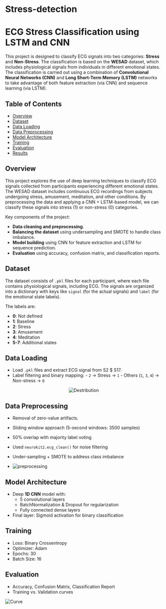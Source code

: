 # Stress-detection

# ECG Stress Classification using LSTM and CNN

This project is designed to classify ECG signals into two categories: **Stress** and **Non-Stress**. The classification is based on the **WESAD** dataset, which includes physiological signals from individuals in different emotional states. The classification is carried out using a combination of **Convolutional Neural Networks (CNN)** and **Long Short-Term Memory (LSTM)** networks to take advantage of both feature extraction (via CNN) and sequence learning (via LSTM).

## Table of Contents
- [Overview](#overview)
- [Dataset](#dataset)
- [Data Loading](#data-loading)
- [Data Preprocessing](#data-preprocessing)
- [Model Architecture](#model-architecture)
- [Training](#training)
- [Evaluation](#Evaluation)
- [Results](#results)


## Overview

This project explores the use of deep learning techniques to classify ECG signals collected from participants experiencing different emotional states. The WESAD dataset includes continuous ECG recordings from subjects undergoing stress, amusement, meditation, and other conditions. By preprocessing the data and applying a CNN + LSTM-based model, we can classify these signals into stress (1) or non-stress (0) categories.

Key components of the project:
- **Data cleaning and preprocessing**.
- **Balancing the dataset** using undersampling and SMOTE to handle class imbalance.
- **Model building** using CNN for feature extraction and LSTM for sequence prediction.
- **Evaluation** using accuracy, confusion matrix, and classification reports.


## Dataset 
The dataset consists of `.pkl` files for each participant, where each file contains physiological signals, including ECG. The signals are organized into a dictionary with keys like `signal` (for the actual signals) and `label` (for the emotional state labels). 

The labels are:
- **0**: Not defined
- **1**: Baseline
- **2**: Stress
- **3**: Amusement
- **4**: Meditation
- **5-7**: Additional states

## Data Loading
   - Load `.pkl` files and extract ECG signal from S2 $ S17.
   -  Label filtering and binary mapping:
     - `2` → Stress → `1`
     - Others (`1`, `3`, `4`) → Non-stress → `0`
      
 <p align="center">
   <img src= "https://github.com/user-attachments/assets/a94d62e6-31db-4002-b456-51f76afd00de" alt="Destribution">
 </p>
 
## Data Preprocessing
   - Removal of zero-value artifacts.
   - Sliding window approach (5-second windows: 3500 samples)
   - 50% overlap with majority label voting
   - Used `neurokit2.ecg_clean()` for noise filtering
   - Under-sampling + SMOTE to address class imbalance
     
   -  ![preprocessing](https://github.com/user-attachments/assets/0449d3d2-6be6-4df9-9cb1-e938f1fff1b0)

## Model Architecture
   - Deep **1D CNN** model with:
     - 5 convolutional layers
     - BatchNormalization & Dropout for regularization
     - Fully connected dense layers
   - Final layer: Sigmoid activation for binary classification

## Training
   - Loss: Binary Crossentropy
   - Optimizer: Adam
   - Epochs: 30
   - Batch Size: 16

## Evaluation
   - Accuracy, Confusion Matrix, Classification Report
   - Training vs. Validation curves

  ![Curve](https://github.com/user-attachments/assets/1d78bd1b-55b8-438c-85bd-25defe19fbc7)


